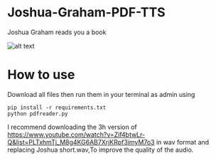 # Joshua-Graham-PDF-TTS
Joshua Graham reads you a book

![alt text](https://static.wikia.nocookie.net/fallout/images/3/3f/HH_Joshua_Graham.jpg/revision/latest?cb=20110607152803)

# How to use
Download all files then run them in your terminal as admin using
```
pip install -r requirements.txt
python pdfreader.py
```

I recommend downloading the 3h version of https://www.youtube.com/watch?v=Zif4btwLr-Q&list=PLTxhmTj_M8g4KG6AB7XrjKRpf3imyM7o3 in wav format and replacing Joshua short.wav,To improve the quality of the audio.

